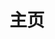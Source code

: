 ---
layout: home
title: 主页
hero:
  name: aboutTrans
  text: "跨性别相关知识科普站\n你想知道的都在这里"
  image:
    src: /twi.png
  actions:
    - theme: brand
      text: 查看文档
      link: welcome.md
features:
  - icon: 📑
    title: "#概念"
    details: 跨性别相关概念信息
  - icon: 💬
    title: "#问答"
    details: 跨性别相关知识问答
  - icon: 📖
    title: "#文章"
    details: 跨性别相关转载文章
---